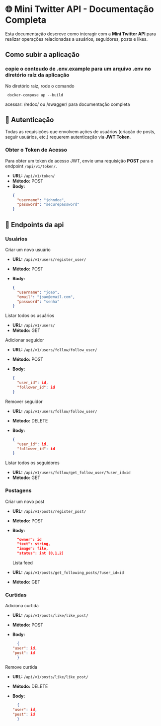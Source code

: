# 🌐 Mini Twitter API - Documentação Completa

Esta documentação descreve como interagir com a **Mini Twitter API** para realizar operações relacionadas a usuários, seguidores, posts e likes.

## **Como subir a aplicação**

### copie o conteudo de .env.example para um arquivo .env no diretório raíz da aplicação

No diretório raiz, rode o comando

```
 docker-compose up --build
```

acessar: /redoc/ ou /swagger/ para documentação completa


## 🔐 **Autenticação**

Todas as requisições que envolvem ações de usuários (criação de posts, seguir usuários, etc.) requerem autenticação via **JWT Token**.

### **Obter o Token de Acesso**

Para obter um token de acesso JWT, envie uma requisição **POST** para o endpoint `/api/v1/token/`.

- **URL:** `/api/v1/token/`
- **Método:** POST
- **Body:**
  ```json
  {
    "username": "johndoe",
    "password": "securepassword"
  }
  ```

## 🔐 **Endpoints da api**

### **Usuários**

Criar um novo usuário

- **URL:** `/api/v1/users/register_user/`
- **Método:** POST
- **Body:**

  ```json
  {
    "username": "joao",
    "email": "joao@email.com",
    "password": "senha"
  }
  ```

Listar todos os usuários

- **URL:** `/api/v1/users/`
- **Método:** GET

Adicionar seguidor

- **URL:** `/api/v1/users/follow/follow_user/`
- **Método:** POST
- **Body:**

  ```json
  {
    "user_id": id,
    "follower_id": id
  }
  ```

Remover seguidor

- **URL:** `/api/v1/users/follow/follow_user/`
- **Método:** DELETE
- **Body:**

  ```json
  {
    "user_id": id,
    "follower_id": id
  }
  ```

Listar todos os seguidores

- **URL:** `/api/v1/users/follow/get_follow_user/?user_id=id`
- **Método:** GET

### **Postagens**

Criar um novo post

- **URL:** `/api/v1/posts/register_post/`
- **Método:** POST
- **Body:**

  ```json
    "owner": id
    "text": string,
    "image": file,
    "status": int (0,1,2)
  ```

  Lista feed

- **URL:** `/api/v1/posts/get_following_posts/?user_id=id`
- **Método:** GET

### **Curtidas**

Adiciona curtida

- **URL:** `/api/v1/posts/like/like_post/`
- **Método:** POST
- **Body:**

  ```json
    {
  "user": id,
  "post": id
    }
  ```

Remove curtida

- **URL:** `/api/v1/posts/like/like_post/`
- **Método:** DELETE
- **Body:**

  ```json
    {
  "user": id,
  "post": id
    }
  ```
